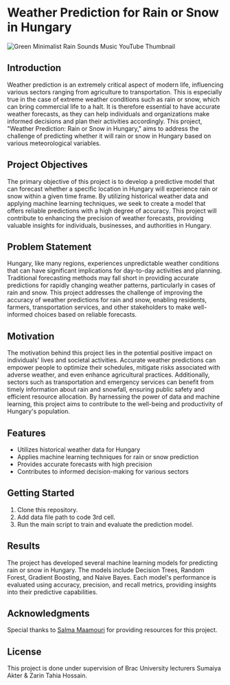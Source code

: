 # Weather Prediction for Rain or Snow in Hungary

![Green Minimalist Rain Sounds Music YouTube Thumbnail](https://github.com/shihabmuhtasim/Machinearning-Model-Weather-Prediction-Rain-Snow-/assets/92597456/d71fe53d-2743-4844-9140-20729d701841)


## Introduction

Weather prediction is an extremely critical aspect of modern life, influencing various sectors ranging from agriculture to transportation. This is especially true in the case of extreme weather conditions such as rain or snow, which can bring commercial life to a halt. It is therefore essential to have accurate weather forecasts, as they can help individuals and organizations make informed decisions and plan their activities accordingly. This project, "Weather Prediction: Rain or Snow in Hungary," aims to address the challenge of predicting whether it will rain or snow in Hungary based on various meteorological variables.

## Project Objectives

The primary objective of this project is to develop a predictive model that can forecast whether a specific location in Hungary will experience rain or snow within a given time frame. By utilizing historical weather data and applying machine learning techniques, we seek to create a model that offers reliable predictions with a high degree of accuracy. This project will contribute to enhancing the precision of weather forecasts, providing valuable insights for individuals, businesses, and authorities in Hungary.

## Problem Statement

Hungary, like many regions, experiences unpredictable weather conditions that can have significant implications for day-to-day activities and planning. Traditional forecasting methods may fall short in providing accurate predictions for rapidly changing weather patterns, particularly in cases of rain and snow. This project addresses the challenge of improving the accuracy of weather predictions for rain and snow, enabling residents, farmers, transportation services, and other stakeholders to make well-informed choices based on reliable forecasts.

## Motivation

The motivation behind this project lies in the potential positive impact on individuals' lives and societal activities. Accurate weather predictions can empower people to optimize their schedules, mitigate risks associated with adverse weather, and even enhance agricultural practices. Additionally, sectors such as transportation and emergency services can benefit from timely information about rain and snowfall, ensuring public safety and efficient resource allocation. By harnessing the power of data and machine learning, this project aims to contribute to the well-being and productivity of Hungary's population.

## Features

- Utilizes historical weather data for Hungary
- Applies machine learning techniques for rain or snow prediction
- Provides accurate forecasts with high precision
- Contributes to informed decision-making for various sectors

## Getting Started

1. Clone this repository.
2. Add data file path to code 3rd cell.
3. Run the main script to train and evaluate the prediction model.

## Results

The project has developed several machine learning models for predicting rain or snow in Hungary. The models include Decision Trees, Random Forest, Gradient Boosting, and Naive Bayes. Each model's performance is evaluated using accuracy, precision, and recall metrics, providing insights into their predictive capabilities.

## Acknowledgments

Special thanks to [Salma Maamouri]([https://www.datascienceuniversity.com/](https://www.kaggle.com/code/salmamaamouri/weather-prediction-regression-neural-model/input)) for providing resources for this project.

## License

This project is done under supervision of Brac University lecturers Sumaiya Akter & Zarin Tahia Hossain.
